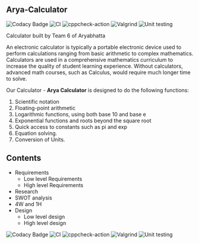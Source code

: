 ## Arya-Calculator
![Codacy Badge](https://api.codacy.com/project/badge/Grade/2c06854181994bcdbcf96436ab2bfaaa)
![CI](https://github.com/99003572/Arya-Calculator/workflows/CI/badge.svg)
![cppcheck-action](https://github.com/99003572/Arya-Calculator/workflows/cppcheck-action/badge.svg)
![Valgrind](https://github.com/99003572/Arya-Calculator/workflows/Valgrind/badge.svg)
![Unit testing](https://github.com/99003572/Arya-Calculator/workflows/Unit%20testing/badge.svg)


Calculator built by Team 6 of Aryabhatta

An electronic calculator is typically a portable electronic device used to perform calculations ranging from basic arithmetic to complex mathematics. Calculators are used in a comprehensive mathematics curriculum to increase the quality of student learning experience. Without calculators, advanced math courses, such as Calculus, would require much longer time to solve.

Our Calculator - **Arya Calculator** is designed to do the following functions:
1. Scientific notation
2. Floating-point arithmetic
3. Logarithmic functions, using both base 10 and base e
4. Exponential functions and roots beyond the square root
5. Quick access to constants such as pi and exp
6. Equation solving.
7. Conversion  of  Units.

## Contents
* Requirements
  * Low level Requirements
  * High level Requirements
* Research
* SWOT analysis
* 4W and 1H
* Design
  * Low level design
  * High level design
  
![Codacy Badge](https://api.codacy.com/project/badge/Grade/2c06854181994bcdbcf96436ab2bfaaa)
![CI](https://github.com/99003572/Arya-Calculator/workflows/CI/badge.svg)
![cppcheck-action](https://github.com/99003572/Arya-Calculator/workflows/cppcheck-action/badge.svg)
![Valgrind](https://github.com/99003572/Arya-Calculator/workflows/Valgrind/badge.svg)
![Unit testing](https://github.com/99003572/Arya-Calculator/workflows/Unit%20testing/badge.svg)
